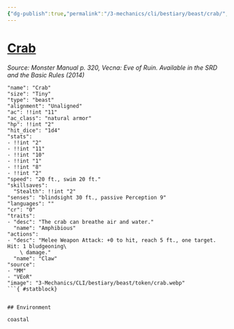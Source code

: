 ```yaml
---
{"dg-publish":true,"permalink":"/3-mechanics/cli/bestiary/beast/crab/","tags":["ttrpg-cli/compendium/src/5e/mm","ttrpg-cli/monster/cr/0","ttrpg-cli/monster/environment/coastal","ttrpg-cli/monster/size/tiny","ttrpg-cli/monster/type/beast"],"noteIcon":""}
---
```


# [Crab](3-Mechanics\CLI\bestiary\beast/crab.md)
*Source: Monster Manual p. 320, Vecna: Eve of Ruin. Available in the <span title='Systems Reference Document (5.1)'>SRD</span> and the Basic Rules (2014)*  

```statblock
"name": "Crab"
"size": "Tiny"
"type": "beast"
"alignment": "Unaligned"
"ac": !!int "11"
"ac_class": "natural armor"
"hp": !!int "2"
"hit_dice": "1d4"
"stats":
- !!int "2"
- !!int "11"
- !!int "10"
- !!int "1"
- !!int "8"
- !!int "2"
"speed": "20 ft., swim 20 ft."
"skillsaves":
  "Stealth": !!int "2"
"senses": "blindsight 30 ft., passive Perception 9"
"languages": ""
"cr": "0"
"traits":
- "desc": "The crab can breathe air and water."
  "name": "Amphibious"
"actions":
- "desc": "Melee Weapon Attack: +0 to hit, reach 5 ft., one target. Hit: 1 bludgeoning\
    \ damage."
  "name": "Claw"
"source":
- "MM"
- "VEoR"
"image": "3-Mechanics/CLI/bestiary/beast/token/crab.webp"
```{ #statblock}


## Environment

coastal